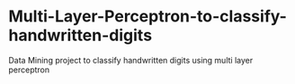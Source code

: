 # Multi-Layer-Perceptron-to-classify-handwritten-digits
Data Mining project to classify handwritten digits using multi layer perceptron
